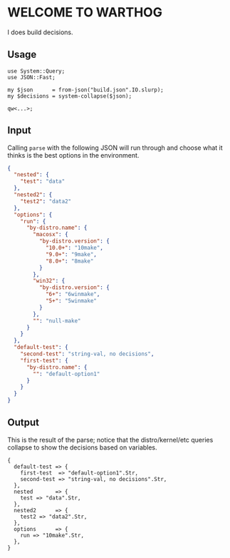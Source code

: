 # WELCOME TO WARTHOG

I does build decisions.

## Usage

```perl6
use System::Query;
use JSON::Fast;

my $json      = from-json("build.json".IO.slurp);
my $decisions = system-collapse($json);

qw<...>;
```

## Input

Calling `parse` with the following JSON will run through and choose what it thinks is the best options in the environment.

```json
{
  "nested": {
    "test": "data"
  },
  "nested2": {
    "test2": "data2"
  },
  "options": {
    "run": {
      "by-distro.name": {
        "macosx": {
          "by-distro.version": {
            "10.0+": "10make",
            "9.0+": "9make",
            "8.0+": "8make"
          }
        },
        "win32": {
          "by-distro.version": {
            "6+": "6winmake",
            "5+": "5winmake" 
          }
        },
        "": "null-make"
      }
    }
  },
  "default-test": {
    "second-test": "string-val, no decisions",
    "first-test": {
      "by-distro.name": {
        "": "default-option1"
      }
    }
  }
}
```

## Output

This is the result of the parse; notice that the distro/kernel/etc queries collapse to show the decisions based on variables.

```perl6
{
  default-test => {
    first-test  => "default-option1".Str,
    second-test => "string-val, no decisions".Str,
  },
  nested       => {
    test => "data".Str,
  },
  nested2      => {
    test2 => "data2".Str,
  },
  options      => {
    run => "10make".Str,
  },
}
```

